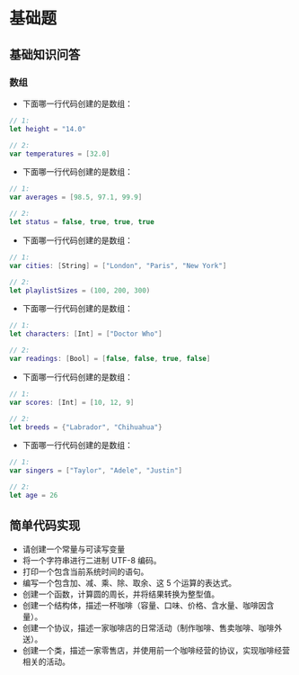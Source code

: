 # 基础题

## 基础知识问答

### 数组

- 下面哪一行代码创建的是数组：

```swift
// 1:
let height = "14.0"

// 2:
var temperatures = [32.0]
```

- 下面哪一行代码创建的是数组：

```swift
// 1:
var averages = [98.5, 97.1, 99.9]

// 2:
let status = false, true, true, true
```

- 下面哪一行代码创建的是数组：

```swift
// 1:
var cities: [String] = ["London", "Paris", "New York"]

// 2:
let playlistSizes = (100, 200, 300)
```

- 下面哪一行代码创建的是数组：

```swift
// 1:
let characters: [Int] = ["Doctor Who"]

// 2:
var readings: [Bool] = [false, false, true, false]
```

- 下面哪一行代码创建的是数组：

```swift
// 1:
var scores: [Int] = [10, 12, 9]

// 2:
let breeds = {"Labrador", "Chihuahua"}
```

- 下面哪一行代码创建的是数组：

```swift
// 1:
var singers = ["Taylor", "Adele", "Justin"]

// 2:
let age = 26
```



## 简单代码实现



- 请创建一个常量与可读写变量
- 将一个字符串进行二进制 UTF-8 编码。
- 打印一个包含当前系统时间的语句。
- 编写一个包含加、减、乘、除、取余、这 5 个运算的表达式。
- 创建一个函数，计算圆的周长，并将结果转换为整型值。
- 创建一个结构体，描述一杯咖啡（容量、口味、价格、含水量、咖啡因含量）。
- 创建一个协议，描述一家咖啡店的日常活动（制作咖啡、售卖咖啡、咖啡外送）。
- 创建一个类，描述一家零售店，并使用前一个咖啡经营的协议，实现咖啡经营相关的活动。